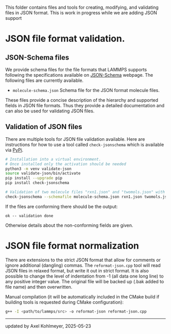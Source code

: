 This folder contains files and tools for creating, modifying, and validating
files in JSON format. This is work in progress while we are adding JSON
support 

# JSON file format validation.

## JSON-Schema files

We provide schema files for the file formats that LAMMPS supports following
the specifications available on [JSON-Schema](https://json-schema.org) webpage.
The following files are currently available.

- `molecule-schema.json`  Schema file for the JSON format molecule files.

These files provide a concise description of the hierarchy and supported fields
in JSON file formats.  Thus they provide a detailed documentation and can also
be used for validating JSON files.

## Validation of JSON files

There are multiple tools for JSON file validation available.  Here are instructions
for how to use a tool called `check-jsonschema` which is available via
[PyPi](https://pypi.org/).

``` bash
# Installation into a virtual environment.
# Once installed only the activation should be needed
python3 -m venv validate-json
source validate-json/bin/activate
pip install --upgrade pip
pip install check-jsonschema

# Validation of two molecule files "rxn1.json" and "twomols.json" with "molecule-schema.json"
check-jsonschema --schemafile molecule-schema.json rxn1.json twomols.json
```

If the files are conforming there should be the output:
```
ok -- validation done
```
Otherwise details about the non-conforming fields are given.

# JSON file format normalization

There are extensions to the strict JSON format that allow for comments
or ignore additional (dangling) commas. The ``reformat-json.cpp`` tool
will read JSON files in relaxed format, but write it out in strict format.
It is also possible to change the level of indentation from -1 (all data
one long line) to any positive integer value.  The original file will be
backed up (.bak added to file name) and then overwritten.

Manual compilation (it will be automatically included in the CMake build
if building tools is requested during CMake configuration):

```bash
g++ -I <path/to/lammps/src> -o reformat-json reformat-json.cpp
```

-------

updated by Axel Kohlmeyer, 2025-05-23
